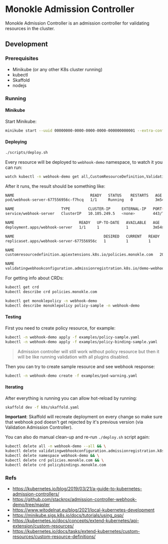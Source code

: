 # Monokle Admission Controller

Monokle Admission Controller is an admission controller for validating resources in the cluster.

## Development

### Prerequisites

* Minikube (or any other K8s cluster running)
* kubectl
* Skaffold
* nodejs

### Running

#### Minikube

Start Minikube:

```bash
minikube start --uuid 00000000-0000-0000-0000-000000000001 --extra-config=apiserver.enable-admission-plugins=ValidatingAdmissionWebhook
```

#### Deploying

```bash
./scripts/deploy.sh
```

Every resource will be deployed to `webhook-demo` namespace, to watch it you can run:

```bash
watch kubectl -n webhook-demo get all,CustomResourceDefinition,ValidatingWebhookConfiguration,MutatingWebhookConfiguration
```

After it runs, the result should be something like:

```bash
NAME                                  READY   STATUS    RESTARTS   AGE
pod/webhook-server-677556956c-f7hcq   1/1     Running   0          3m54s

NAME                     TYPE        CLUSTER-IP     EXTERNAL-IP   PORT(S)   AGE
service/webhook-server   ClusterIP   10.105.249.5   <none>        443/TCP   3m54s

NAME                             READY   UP-TO-DATE   AVAILABLE   AGE
deployment.apps/webhook-server   1/1     1            1           3m54s

NAME                                        DESIRED   CURRENT   READY   AGE
replicaset.apps/webhook-server-677556956c   1         1         1       3m54s

NAME                                                                        CREATED AT
customresourcedefinition.apiextensions.k8s.io/policies.monokle.com   2023-09-27T08:45:13Z

NAME                                                                       WEBHOOKS   AGE
validatingwebhookconfiguration.admissionregistration.k8s.io/demo-webhook   1          3m46s
```

For getting info about CRDs:

```bash
kubectl get crd
kubectl describe crd policies.monokle.com

kubectl get monoklepolicy -n webhook-demo
kubectl describe monoklepolicy policy-sample -n webhook-demo
```

#### Testing

First you need to create policy resource, for example:

```bash
kubectl -n webhook-demo apply -f examples/policy-sample.yaml
kubectl -n webhook-demo apply -f examples/policy-binding-sample.yaml
```

> Admission controller will still work without policy resource but then it will be like running validation with all plugins disabled.

Then you can try to create sample resource and see webhook response:

```bash
kubectl -n webhook-demo create -f examples/pod-warning.yaml
```

#### Iterating

After everything is running you can allow hot-reload by running:

```bash
skaffold dev -f k8s/skaffold.yaml
```

**Important**: Skaffold will recreate deployment on every change so make sure that webhook pod doesn't get rejected by it's previous version (via Validation Admission Controller).

You can also do manual clean-up and re-run `./deploy.sh` script again:

```bash
kubectl delete all -n webhook-demo --all && \
kubectl delete validatingwebhookconfiguration.admissionregistration.k8s.io/demo-webhook -n webhook-demo && \
kubectl delete namespace webhook-demo && \
kubectl delete crd policies.monokle.com && \
kubectl delete crd policybindings.monokle.com
```

### Refs

* https://kubernetes.io/blog/2019/03/21/a-guide-to-kubernetes-admission-controllers/
* https://github.com/stackrox/admission-controller-webhook-demo/tree/master
* https://www.witodelnat.eu/blog/2021/local-kubernetes-development
* https://minikube.sigs.k8s.io/docs/tutorials/using_psp/
* https://kubernetes.io/docs/concepts/extend-kubernetes/api-extension/custom-resources/
* https://kubernetes.io/docs/tasks/extend-kubernetes/custom-resources/custom-resource-definitions/

